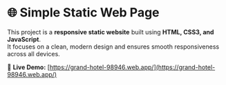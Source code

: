 # 🌐 Simple Static Web Page

This project is a **responsive static website** built using **HTML, CSS3, and JavaScript**.  
It focuses on a clean, modern design and ensures smooth responsiveness across all devices.

🔗 **Live Demo:** [https://grand-hotel-98946.web.app/](https://grand-hotel-98946.web.app/)
